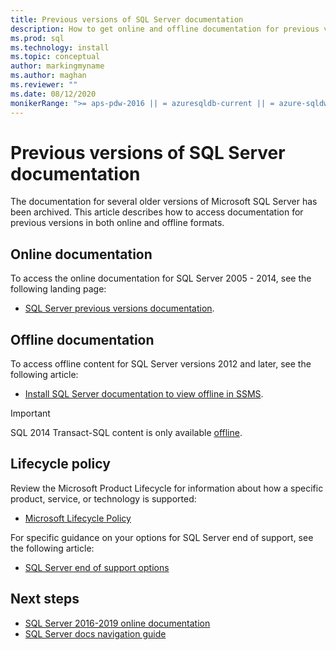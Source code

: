 ```yaml
---
title: Previous versions of SQL Server documentation
description: How to get online and offline documentation for previous versions of SQL Server, including 2005, 2008, 2012, and 2014.
ms.prod: sql
ms.technology: install
ms.topic: conceptual
author: markingmyname
ms.author: maghan
ms.reviewer: ""
ms.date: 08/12/2020
monikerRange: ">= aps-pdw-2016 || = azuresqldb-current || = azure-sqldw-latest || >= sql-server-2016 || >= sql-server-linux-2017 || = sqlallproducts-allversions"
---
```


# Previous versions of SQL Server documentation

The documentation for several older versions of Microsoft SQL Server has been archived. This article describes how to access documentation for previous versions in both online and offline formats.

## Online documentation

To access the online documentation for SQL Server 2005 - 2014, see the following landing page:

- [SQL Server previous versions documentation](/previous-versions/sql/).

## Offline documentation

To access offline content for SQL Server versions 2012 and later, see the following article:

- [Install SQL Server documentation to view offline in SSMS](sql-server-offline-documentation.md).

> [!IMPORTANT]
> SQL 2014 Transact-SQL content is only available [offline](../sql-server/sql-server-offline-documentation.md#sql-server-2014-offline-content).

## Lifecycle policy

Review the Microsoft Product Lifecycle for information about how a specific product, service, or technology is supported:

- [Microsoft Lifecycle Policy](https://support.microsoft.com/lifecycle/selectindex)

For specific guidance on your options for SQL Server end of support, see the following article:

- [SQL Server end of support options](../sql-server/end-of-support/sql-server-end-of-life-overview.md)

## Next steps

- [SQL Server 2016-2019 online documentation](../sql-server/index.yml)
- [SQL Server docs navigation guide](../sql-server/sql-docs-navigation-guide.md)